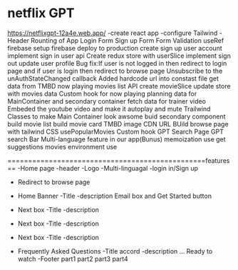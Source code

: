 # netflix GPT

https://netflixgpt-12a4e.web.app/
-create react app
-configure Tailwind
-Header
Rounting of App
Login Form
Sign up Form
Form Validation
useRef
firebase setup
firebase deploy to production
create sign up user account
implement sign in user api
Create redux store with userSlice
implement sign out
update user profile
Bug fix:If user is not logged in then redirect to login page and if user is login then redirect to browse page
Unsubscribe to the unAuthStateChanged callback
Added hardcode url into constast file
get data from TMBD now playing movies list API
create movieSlice
update store with movies data
Custom hook for now playing
planning data for MainContainer and secondary container
fetch data for trainer video
Embeded the youtube video and make it autoplay and mute
Trailwind Classes to make Main Container look awsome
buid secondary component
build movie list
build movie card
TMBD image CDN URL
BUild browse page with tailwind CSS
usePopularMovies Custom hook
GPT Search Page
GPT search Bar
Multi-language feature in our app(Bunus)
memoization use
get suggestions movies
environment use

================================================features==
-Home page
-header
-Logo
-Multi-linguagal
-login in/Sign up

- Redirect to browse page

- Home Banner
  -Title
  -description
  Email box and Get Started button
- Next box
  -Title
  -description
- Next box
  -Title
  -description
- Next box
  -Title
  -description
- Frequently Asked Questions
  -Title accord
  -description
  ...
  Ready to watch
  -Footer
  part1
  part2
  part3
  part4

